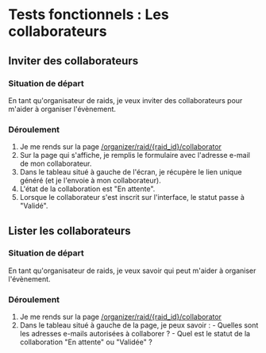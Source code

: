 # Tests fonctionnels : Les collaborateurs

## Inviter des collaborateurs

###  Situation de départ

En tant qu'organisateur de raids, je veux inviter des collaborateurs pour m'aider à organiser l'évènement.

### Déroulement 

  1. Je me rends sur la page [/organizer/raid/{raid_id}/collaborator](/organizer/raid/{raid_id}/collaborator)
  2. Sur la page qui s'affiche, je remplis le formulaire avec l'adresse e-mail de mon collaborateur.
  3. Dans le tableau situé à gauche de l'écran, je récupère le lien unique généré (et je l'envoie à mon collaborateur).
  4. L'état de la collaboration est "En attente".
  5. Lorsque le collaborateur s'est inscrit sur l'interface, le statut passe à "Validé".
  
## Lister les collaborateurs

###  Situation de départ

En tant qu'organisateur de raids, je veux savoir qui peut m'aider à organiser l'évènement.

### Déroulement 

  1. Je me rends sur la page [/organizer/raid/{raid_id}/collaborator](/organizer/raid/{raid_id}/collaborator)
  2. Dans le tableau situé à gauche de la page, je peux savoir :
    - Quelles sont les adresses e-mails autorisées à collaborer ? 
    - Quel est le statut de la collaboration "En attente" ou "Validée" ?
